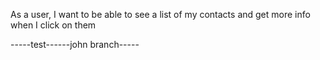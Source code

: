 As a user, I want to be able to see a list of my contacts and get more info when I click on them


-----test------john branch-----